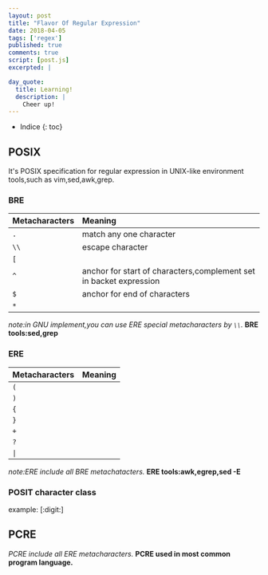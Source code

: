 ```yaml
---
layout: post
title: "Flavor Of Regular Expression"
date: 2018-04-05
tags: ['regex']
published: true
comments: true
script: [post.js]
excerpted: |

day_quote:
  title: Learning!
  description: |
    Cheer up!
---
```


* Indice
{: toc}


## POSIX

  It's POSIX specification for regular expression in UNIX-like environment tools,such as vim,sed,awk,grep.

### BRE

  |Metacharacters|Meaning|
  |:--|:--|
  |`.`|match any one character|
  |`\\`|escape character|
  |`[`||
  |`^`|anchor for start of characters,complement set in backet expression|
  |`$`|anchor for end of characters|
  |`*`||

*note:in GNU implement,you can use ERE special metacharacters by `\\`.*
**BRE tools:sed,grep**

### ERE

  |Metacharacters|Meaning|
  |:--|:--|
  |`(`||
  |`)`||
  |`{`||
  |`}`||
  |`+`||
  |`?`||
  |`\|`||

*note:ERE include all BRE metachatacters.*
**ERE tools:awk,egrep,sed -E**

### POSIT character class
  
  example: [:digit:]

## PCRE

  *PCRE include all ERE metacharacters.*
  **PCRE used in most common program language.**
